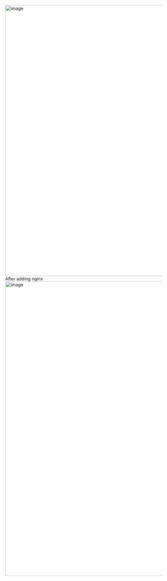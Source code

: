 <img width="1740" height="870" alt="image" src="https://github.com/user-attachments/assets/57d3f981-388f-41e8-91e2-618465c93543" />
After adding nginx 
<img width="1715" height="946" alt="image" src="https://github.com/user-attachments/assets/ca74311d-21e8-437d-b569-ddf9e259b5c4" />

